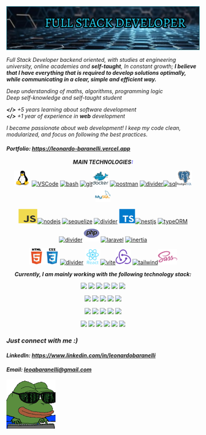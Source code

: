<div>
    <img src="https://github.com/leonardobaranelli/leonardobaranelli/blob/main/banner.png"/>
</div>

<p> </p>

*Full Stack Developer backend oriented, with studies at engineering university, online academies and <strong>self-taught</strong>, In constant growth; <strong>I believe that I have everything that is required to develop solutions optimally, while communicating in a clear, simple and efficient way.</strong>*

*Deep understanding of maths, algorithms, programming logic* <br>
*Deep self-knowledge and self-taught student* 

*<strong></></strong> +5 years learning about software development* <br>
*<strong></></strong> +1 year of experience in <strong>web</strong> development*

*I became passionate about web development! I keep my code clean, modularized, and focus on following the best practices.*

*<h4>Portfolio: https://leonardo-baranelli.vercel.app</h4>*

***<p align="center">MAIN TECHNOLOGIES<font color="blue">:</font></p>***
<p align="center"><a href="https://www.linux.org/" target="_blank" rel="noreferrer"><img src="https://raw.githubusercontent.com/devicons/devicon/master/icons/linux/linux-original.svg" alt="linux" width="42" height="40"/></a><span> </span><a href="https://code.visualstudio.com/" target="_blank" rel="noreferrer"><img src="https://static-00.iconduck.com/assets.00/visual-studio-code-icon-2048x2026-9ua8vqiy.png" alt="VSCode" width="40" height="40"/></a><span> </span><a href="https://www.gnu.org/software/bash/" target="_blank" rel="noreferrer"><img src="https://upload.vectorlogo.zone/logos/gnu_bash/images/66582b8e-a291-4a1b-b89c-76628277a33b.svg" alt="bash" width="45" height="40"/></a><span> </span><a href="https://git-scm.com/" target="_blank" rel="noreferrer"><img src="https://www.vectorlogo.zone/logos/git-scm/git-scm-icon.svg" alt="git" width="45" height="40"/><a href="https://www.docker.com/" target="_blank" rel="noreferrer"><img src="https://raw.githubusercontent.com/devicons/devicon/master/icons/docker/docker-original-wordmark.svg" alt="docker" width="42" height="40"/></a><span> </span><a href="https://www.postman.com/" target="_blank" rel="noreferrer"><img src="https://voyager.postman.com/logo/postman-logo-icon-orange.svg" alt="postman" width="43" height="40"/></a><span> </span><a href="https://sass-lang.com" target="_blank" rel="noreferrer"><img src="https://www.svgrepo.com/show/530490/value.svg" alt="divider" width="13" height="40"/></a><a href="https://en.wikipedia.org/wiki/SQL" target="_blank" rel="noreferrer"><img src="https://www.svgrepo.com/show/331760/sql-database-generic.svg" alt="sql" width="40" height="40"/></a><a href="https://www.postgresql.org" target="_blank" rel="noreferrer"><img src="https://raw.githubusercontent.com/devicons/devicon/master/icons/postgresql/postgresql-original-wordmark.svg" alt="postgresql" width="40" height="40"/></a><span> </span><a href="https://www.mysql.com/" target="_blank" rel="noreferrer"><img src="https://raw.githubusercontent.com/devicons/devicon/master/icons/mysql/mysql-original-wordmark.svg" alt="mysql" width="40" height="40"/></p>

<p align="center"><!--<a href="https://dotnet.microsoft.com/es-es/languages/csharp" target="_blank" rel="noreferrer"><img src="https://raw.githubusercontent.com/devicons/devicon/master/icons/csharp/csharp-original.svg" alt="csharp" width="45" height="40"/></a><a href="https://dotnet.microsoft.com/" target="_blank" rel="noreferrer"><img src="https://upload.wikimedia.org/wikipedia/commons/thumb/e/ee/.NET_Core_Logo.svg/768px-.NET_Core_Logo.svg.png" alt="dotnet" width="40" height="40"/></a><a href="https://learn.microsoft.com/en-us/ef" target="_blank" rel="noreferrer"><img src="https://www.tutorialspoint.com/images/entity_framework_icon.svg" alt="dotnet" width="50" height="40"/></a><a href="https://sass-lang.com" target="_blank" rel="noreferrer"><img src="https://www.svgrepo.com/show/530490/value.svg" alt="divider" width="13" height="40"/></a>--><a href="https://developer.mozilla.org/en-US/docs/Web/JavaScript" target="_blank" rel="noreferrer"><img src="https://raw.githubusercontent.com/devicons/devicon/master/icons/javascript/javascript-original.svg" alt="javascript" width="50" height="38"/></a><a href="https://nodejs.org"><picture><source width="42" height="30" media="(prefers-color-scheme: dark)" srcset="https://hdpng.com/images/javascript-vector-png-node-js-on-dark-background-1843.png"><img width="42" height="30" alt="nodejs" src="https://vishalvyas.com/wp-content/uploads/2024/01/nodejs.png"></picture></a><span> </span><a href="https://sequelize.org/" target="_blank" rel="noreferrer"><img src="https://www.vectorlogo.zone/logos/sequelizejs/sequelizejs-icon.svg" alt="sequelize" width="40" height="40"/></a><span> </span><!--<a href="https://jestjs.io" target="_blank" rel="noreferrer"><img src="https://www.vectorlogo.zone/logos/jestjsio/jestjsio-icon.svg" alt="jest" width="40" height="40"/></a>--><span> </span><a href="https://sass-lang.com" target="_blank" rel="noreferrer"><img src="https://www.svgrepo.com/show/530490/value.svg" alt="divider" width="13" height="40"/></a><span> </span><a href="https://www.typescriptlang.org/" target="_blank" rel="noreferrer"><img src="https://raw.githubusercontent.com/devicons/devicon/master/icons/typescript/typescript-original.svg" alt="typescript" width="42" height="38"/></a><a href="https://nestjs.com/" target="_blank" rel="noreferrer"><img src="https://www.vectorlogo.zone/logos/nestjs/nestjs-icon.svg" alt="nestjs" width="50" height="40"/></a><span> </span><a href="https://typeorm.io/" target="_blank" rel="noreferrer"><img src="https://seeklogo.com/images/T/typeorm-logo-F243B34DEE-seeklogo.com.png" alt="typeORM" width="42" height="40"/></a><span> </span><a href="https://sass-lang.com" target="_blank" rel="noreferrer"><img src="https://www.svgrepo.com/show/530490/value.svg" alt="divider" width="13" height="40"/></a><span> </span><img src="https://raw.githubusercontent.com/devicons/devicon/master/icons/php/php-original.svg" alt="php" width="40" height="45"/></a><span> </span><a href="https://laravel.com/" target="_blank" rel="noreferrer"><img src="https://laravel.com/img/logomark.min.svg" alt="laravel" width="38" height="38"/></a><span> </span><a href="https://inertiajs.com/" target="_blank" rel="noreferrer"><img src="https://avatars.githubusercontent.com/u/47703742?s=200&v=4" alt="inertia" width="38" height="38"/></a><!--<a href="https://symfony.com" target="_blank" rel="noreferrer"><img src="https://symfony.com/logos/symfony_black_03.png" alt="symfony" width="40" height="40"/></a>-->
<!--<span> </span><a href="https://sass-lang.com" target="_blank" rel="noreferrer"><img src="https://www.svgrepo.com/show/530490/value.svg" alt="divider" width="13" height="40"/></a><a href="https://golang.org" target="_blank" rel="noreferrer"><img src="https://raw.githubusercontent.com/devicons/devicon/master/icons/go/go-original.svg" alt="go" width="40" height="40"/><a href="https://gofiber.io"><picture><source width="72" height="40" media="(prefers-color-scheme: dark)" srcset="https://raw.githubusercontent.com/gofiber/docs/master/static/img/logo-dark.svg"><img width="72" height="40" alt="Fiber" src="https://raw.githubusercontent.com/gofiber/docs/master/static/img/logo.svg"></picture></a><span> </span><a href="https://gorm.io" target="_blank" rel="noreferrer"><img src="https://gorm.io/gorm.svg" alt="gorm" width="72" height="35"/>--></p>

<p align="center"><a href="https://www.w3.org/html/" target="_blank" rel="noreferrer"><img src="https://raw.githubusercontent.com/devicons/devicon/master/icons/html5/html5-original-wordmark.svg" alt="html5" width="41" height="42"/></a><a href="https://www.w3schools.com/css/" target="_blank" rel="noreferrer"><img src="https://raw.githubusercontent.com/devicons/devicon/master/icons/css3/css3-original-wordmark.svg" alt="css3" width="41" height="42"/></a><a href="https://sass-lang.com" target="_blank" rel="noreferrer"><img src="https://www.svgrepo.com/show/530490/value.svg" alt="divider" width="13" height="40"/></a><span> </span><!--<a href="https://wordpress.com/" target="_blank" rel="noreferrer"><img src="https://upload.wikimedia.org/wikipedia/commons/thumb/9/98/WordPress_blue_logo.svg/768px-WordPress_blue_logo.svg.png" alt="wordpress" wdith="50" height="37"/></a><span>  </span><a href="https://www.notion.so/" target="_blank" rel="noreferrer"><img src="https://upload.wikimedia.org/wikipedia/commons/thumb/e/e9/Notion-logo.svg/2048px-Notion-logo.svg.png" alt="notion" width="43" height="38"/></a><span> </span><a href="https://sass-lang.com" target="_blank" rel="noreferrer"><img src="https://www.svgrepo.com/show/530490/value.svg" alt="divider" width="13" height="40"/></a><span></span>--><a href="https://reactjs.org/" target="_blank" rel="noreferrer"><img src="https://raw.githubusercontent.com/devicons/devicon/master/icons/react/react-original-wordmark.svg" alt="react" width="40" height="40"/></a><a href="https://vitejs.dev/" target="_blank" rel="noreferrer"><img src="https://vitejs.dev/logo.svg" alt="vite" width="40" height="40"/></a><a href="https://redux.js.org" target="_blank" rel="noreferrer"><img src="https://raw.githubusercontent.com/devicons/devicon/master/icons/redux/redux-original.svg" alt="redux" width="40" height="40"/></a><span> </span><a href="https://tailwindcss.com/" target="_blank" rel="noreferrer"><img src="https://www.vectorlogo.zone/logos/tailwindcss/tailwindcss-icon.svg" alt="tailwind" width="40" height="40"/></a><a href="https://sass-lang.com" target="_blank" rel="noreferrer"><img src="https://raw.githubusercontent.com/devicons/devicon/master/icons/sass/sass-original.svg" alt="sass" width="51" height="40"/></a></p>

***<p align="center">Currently, I am mainly working with the following technology stack:</p>***

<p align="center">      
  <img src="https://img.shields.io/badge/ Overall:--1CC327"> 
  <img src="https://img.shields.io/badge/-Linux/Bash-white">  
  <img src="https://img.shields.io/badge/-VSCode-white">  
  <img src="https://img.shields.io/badge/-Git-white">    
  <img src="https://img.shields.io/badge/-Docker-white">  
  <img src="https://img.shields.io/badge/-Postman-white">  
</p>
<p align="center">  
  <img src="https://img.shields.io/badge/ Backend Stack A:--B04EB2"> 
  <img src="https://img.shields.io/badge/-TypeScript-white"> 
  <img src="https://img.shields.io/badge/-NestJS/Express-white">
  <img src="https://img.shields.io/badge/-TypeORM/Sequelize-white">
  <img src="https://img.shields.io/badge/-MySQL/PostgreSQL-white">
</p>  
<p align="center">  
  <img src="https://img.shields.io/badge/ Backend Stack B:--B04EB2"> 
  <img src="https://img.shields.io/badge/-PHP-white"> 
  <img src="https://img.shields.io/badge/-Laravel-white">
  <img src="https://img.shields.io/badge/-Inertia-white">  
  <img src="https://img.shields.io/badge/-MySQL/PostgreSQL-white">
</p>
</p> 
<p align="center">  
  <img src="https://img.shields.io/badge/ Frontend :--1F7ADA"> 
  <img src="https://img.shields.io/badge/-TypeScript-white">   
  <img src="https://img.shields.io/badge/-React-white"> 
  <img src="https://img.shields.io/badge/-Vite-white"> 
  <img src="https://img.shields.io/badge/-Redux Toolkit-white"> 
  <img src="https://img.shields.io/badge/-Tailwind-white"> 
</p>     

*<h3>Just connect with me :)</h3>*

*<h4 > LinkedIn: https://www.linkedin.com/in/leonardobaranelli</h4>* 
*<h4 > Email: leoabaranelli@gmail.com</h4>*
![Funny Frog](funnyFrog.gif)
